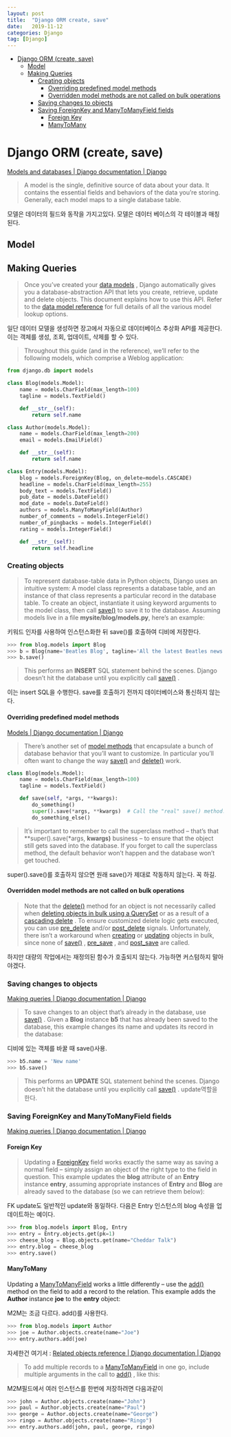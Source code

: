 ```yaml
---
layout: post
title:  "Django ORM create, save"
date:   2019-11-12
categories: Django
tag: [Django]
---
```





- [Django ORM (create, save)](#django-orm-create-save)
  - [Model](#model)
  - [Making Queries](#making-queries)
    - [Creating objects](#creating-objects)
      - [Overriding predefined model methods](#overriding-predefined-model-methods)
      - [Overridden model methods are not called on bulk operations](#overridden-model-methods-are-not-called-on-bulk-operations)
    - [Saving changes to objects](#saving-changes-to-objects)
    - [Saving ForeignKey and ManyToManyField fields](#saving-foreignkey-and-manytomanyfield-fields)
      - [Foreign Key](#foreign-key)
      - [ManyToMany](#manytomany)

# Django ORM (create, save)
[Models and databases | Django documentation | Django](https://docs.djangoproject.com/en/2.2/topics/db/)
> A model is the single, definitive source of data about your data. It contains the essential fields and behaviors of the data you’re storing. Generally, each model maps to a single database table.

모델은 데이터의 필드와 동작을 가지고있다. 모델은 데이터 베이스의 각 테이블과 매칭된다. 

## Model
## Making Queries
> Once you’ve created your  [data models](https://docs.djangoproject.com/en/2.2/topics/db/models/) , Django automatically gives you a database-abstraction API that lets you create, retrieve, update and delete objects. This document explains how to use this API. Refer to the  [data model reference](https://docs.djangoproject.com/en/2.2/ref/models/)  for full details of all the various model lookup options.

일단 데이터 모델을 생성하면 장고에서 자동으로 데이터베이스 추상화 API를 제공한다. 이는 객체를 생성, 조회, 업데이트, 삭제를 할 수 있다. 

> Throughout this guide (and in the reference), we’ll refer to the following models, which comprise a Weblog application:

```python
from django.db import models

class Blog(models.Model):
    name = models.CharField(max_length=100)
    tagline = models.TextField()

    def __str__(self):
        return self.name

class Author(models.Model):
    name = models.CharField(max_length=200)
    email = models.EmailField()

    def __str__(self):
        return self.name

class Entry(models.Model):
    blog = models.ForeignKey(Blog, on_delete=models.CASCADE)
    headline = models.CharField(max_length=255)
    body_text = models.TextField()
    pub_date = models.DateField()
    mod_date = models.DateField()
    authors = models.ManyToManyField(Author)
    number_of_comments = models.IntegerField()
    number_of_pingbacks = models.IntegerField()
    rating = models.IntegerField()

    def __str__(self):
        return self.headline

```


### Creating objects
> To represent database-table data in Python objects, Django uses an intuitive system: A model class represents a database table, and an instance of that class represents a particular record in the database table.
> To create an object, instantiate it using keyword arguments to the model class, then call  [save()](https://docs.djangoproject.com/en/2.2/ref/models/instances/#django.db.models.Model.save)  to save it to the database.
> Assuming models live in a file **mysite/blog/models.py**, here’s an example:

키워드 인자를 사용하여 인스턴스화한 뒤 save()를 호출하여 디비에 저장한다.
```python
>>> from blog.models import Blog
>>> b = Blog(name='Beatles Blog', tagline='All the latest Beatles news.')
>>> b.save()
```

> This performs an **INSERT** SQL statement behind the scenes. Django doesn’t hit the database until you explicitly call  [save()](https://docs.djangoproject.com/en/2.2/ref/models/instances/#django.db.models.Model.save) .

이는 insert SQL을 수행한다. save를 호출하기 전까지 데이터베이스와 통신하지 않는다. 

#### Overriding predefined model methods
[Models | Django documentation | Django](https://docs.djangoproject.com/en/2.2/topics/db/models/#overriding-predefined-model-methods)

> There’s another set of  [model methods](https://docs.djangoproject.com/en/2.2/ref/models/instances/#model-instance-methods)  that encapsulate a bunch of database behavior that you’ll want to customize. In particular you’ll often want to change the way  [save()](https://docs.djangoproject.com/en/2.2/ref/models/instances/#django.db.models.Model.save)  and  [delete()](https://docs.djangoproject.com/en/2.2/ref/models/instances/#django.db.models.Model.delete)  work.

```python
class Blog(models.Model):
    name = models.CharField(max_length=100)
    tagline = models.TextField()

    def save(self, *args, **kwargs):
        do_something()
        super().save(*args, **kwargs)  # Call the "real" save() method.
        do_something_else()
```

> It’s important to remember to call the superclass method – that’s that **super().save(*args, **kwargs)** business – to ensure that the object still gets saved into the database. If you forget to call the superclass method, the default behavior won’t happen and the database won’t get touched.

super().save()를 호출하지 않으면 원래 save()가 제대로 작동하지 않는다. 꼭 하길.

#### Overridden model methods are not called on bulk operations
> Note that the  [delete()](https://docs.djangoproject.com/en/2.2/ref/models/instances/#django.db.models.Model.delete)  method for an object is not necessarily called when  [deleting objects in bulk using a QuerySet](https://docs.djangoproject.com/en/2.2/topics/db/queries/#topics-db-queries-delete)  or as a result of a  [cascading delete](https://docs.djangoproject.com/en/2.2/ref/models/fields/#django.db.models.ForeignKey.on_delete) . To ensure customized delete logic gets executed, you can use  [pre_delete](https://docs.djangoproject.com/en/2.2/ref/signals/#django.db.models.signals.pre_delete)  and/or  [post_delete](https://docs.djangoproject.com/en/2.2/ref/signals/#django.db.models.signals.post_delete)  signals.
> Unfortunately, there isn’t a workaround when  [creating](https://docs.djangoproject.com/en/2.2/ref/models/querysets/#django.db.models.query.QuerySet.bulk_create)  or  [updating](https://docs.djangoproject.com/en/2.2/ref/models/querysets/#django.db.models.query.QuerySet.update)  objects in bulk, since none of  [save()](https://docs.djangoproject.com/en/2.2/ref/models/instances/#django.db.models.Model.save) ,  [pre_save](https://docs.djangoproject.com/en/2.2/ref/signals/#django.db.models.signals.pre_save) , and  [post_save](https://docs.djangoproject.com/en/2.2/ref/signals/#django.db.models.signals.post_save)  are called.

하지만 대량의 작업에서는 재정의된 함수가 호출되지 않는다. 가능하면 커스텀하지 말아야겠다. 



### Saving changes to objects
[Making queries | Django documentation | Django](https://docs.djangoproject.com/en/2.2/topics/db/queries/#saving-changes-to-objects)

> To save changes to an object that’s already in the database, use  [save()](https://docs.djangoproject.com/en/2.2/ref/models/instances/#django.db.models.Model.save) .
> Given a **Blog** instance **b5** that has already been saved to the database, this example changes its name and updates its record in the database:

디비에 있는 객체를 바꿀 때 save()사용.
```python
>>> b5.name = 'New name'
>>> b5.save()
```

> This performs an **UPDATE** SQL statement behind the scenes. Django doesn’t hit the database until you explicitly call  [save()](https://docs.djangoproject.com/en/2.2/ref/models/instances/#django.db.models.Model.save) .
update역할을 한다. 


### Saving ForeignKey and ManyToManyField fields
[Making queries | Django documentation | Django](https://docs.djangoproject.com/en/2.2/topics/db/queries/#saving-foreignkey-and-manytomanyfield-fields)


#### Foreign Key
> Updating a  [ForeignKey](https://docs.djangoproject.com/en/2.2/ref/models/fields/#django.db.models.ForeignKey)  field works exactly the same way as saving a normal field – simply assign an object of the right type to the field in question. This example updates the **blog** attribute of an **Entry** instance **entry**, assuming appropriate instances of **Entry** and **Blog** are already saved to the database (so we can retrieve them below):

FK update도 일반적인 update와 동일하다. 다음은 Entry 인스턴스의 blog 속성을 업데이트하는 예이다. 
```python
>>> from blog.models import Blog, Entry
>>> entry = Entry.objects.get(pk=1)
>>> cheese_blog = Blog.objects.get(name="Cheddar Talk")
>>> entry.blog = cheese_blog
>>> entry.save()
```

#### ManyToMany
Updating a  [ManyToManyField](https://docs.djangoproject.com/en/2.2/ref/models/fields/#django.db.models.ManyToManyField)  works a little differently – use the  [add()](https://docs.djangoproject.com/en/2.2/ref/models/relations/#django.db.models.fields.related.RelatedManager.add)  method on the field to add a record to the relation. This example adds the **Author** instance **joe** to the **entry** object:  

M2M는 조금 다르다. add()를 사용한다. 
```python
>>> from blog.models import Author
>>> joe = Author.objects.create(name="Joe")
>>> entry.authors.add(joe)
```
자세한건 여기서 : [Related objects reference | Django documentation | Django](https://docs.djangoproject.com/en/2.2/ref/models/relations/#related-objects-reference)

> To add multiple records to a  [ManyToManyField](https://docs.djangoproject.com/en/2.2/ref/models/fields/#django.db.models.ManyToManyField)  in one go, include multiple arguments in the call to  [add()](https://docs.djangoproject.com/en/2.2/ref/models/relations/#django.db.models.fields.related.RelatedManager.add) , like this:  


M2M필드에서 여러 인스턴스를 한번에 저장하려면 다음과같이 

```python
>>> john = Author.objects.create(name="John")
>>> paul = Author.objects.create(name="Paul")
>>> george = Author.objects.create(name="George")
>>> ringo = Author.objects.create(name="Ringo")
>>> entry.authors.add(john, paul, george, ringo)
```
